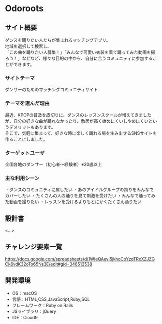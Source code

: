 # Odoroots

## サイト概要
ダンスを踊りたい人たちが集まれるマッチングアプリ。  
地域を選択して検索し、  
「この曲を踊りたい人募集！」「みんなで可愛い衣装を着て踊ってみた動画を撮ろう！」などなど、様々な目的の中から、自分に合うコミュニティに参加することができます。

### サイトテーマ
ダンサーのためのマッチングコミュニティサイト

### テーマを選んだ理由
最近、KPOPの普及を皮切りに、ダンスのレッスンスクールが増えてきましたが、自分の好きな曲が踊れなかったり、敷居が高く始めにくいしやめにくいというデメリットもあります。  
そこで、気軽に集まって、好きな時に楽しく踊れる場を生み出せるSNSサイトを作ることにしました。

### ターゲットユーザ
全国各地のダンサー（初心者〜経験者）※20歳以上

### 主な利用シーン
・ダンスのコミュニティに属したい
・あのアイドルグループの踊りをみんなでカバーしたい
・たくさんの人の踊りを見て刺激を受けたい
・みんなで踊ってみた動画を撮りたい
・レッスンを受けるよりもとにかくたくさん踊りたい

## 設計書
<...>

## チャレンジ要素一覧
<https://docs.google.com/spreadsheets/d/1WIeQAeyl5jkhoCoYzqTRxXZJZGCk6vdK32oTo65Ns3E/edit#gid=346513538>

## 開発環境
- OS：macOS
- 言語：HTML,CSS,JavaScript,Ruby,SQL
- フレームワーク：Ruby on Rails
- JSライブラリ：jQuery
- IDE：Cloud9
